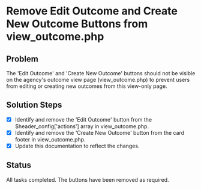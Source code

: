 # Remove Edit Outcome and Create New Outcome Buttons from view_outcome.php

## Problem

The 'Edit Outcome' and 'Create New Outcome' buttons should not be visible on the agency's outcome view page (view_outcome.php) to prevent users from editing or creating new outcomes from this view-only page.

## Solution Steps

- [x] Identify and remove the 'Edit Outcome' button from the $header_config['actions'] array in view_outcome.php.
- [x] Identify and remove the 'Create New Outcome' button from the card footer in view_outcome.php.
- [x] Update this documentation to reflect the changes.

## Status

All tasks completed. The buttons have been removed as required.
